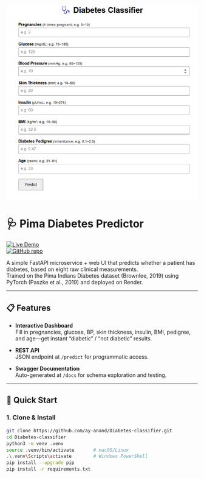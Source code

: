 <p align="center">
  <img src="Screenshot 2025-06-24 115300.png" alt="Dashboard Screenshot" width="600"/>
</p>

# 🩺 Pima Diabetes Predictor

[![Live Demo](https://img.shields.io/badge/Live-Demo-blue)](https://diabetes-classifier-bhb0.onrender.com/)  
[![GitHub repo](https://img.shields.io/badge/GitHub-Source-blue)](https://github.com/ay-anand/Diabetes-classifier)

A simple FastAPI microservice + web UI that predicts whether a patient has diabetes, based on eight raw clinical measurements.  
Trained on the Pima Indians Diabetes dataset (Brownlee, 2019) using PyTorch (Paszke et al., 2019) and deployed on Render.

---

## 📋 Features

- **Interactive Dashboard**  
  Fill in pregnancies, glucose, BP, skin thickness, insulin, BMI, pedigree, and age—get instant “diabetic” / “not diabetic” results.

- **REST API**  
  JSON endpoint at `/predict` for programmatic access.

- **Swagger Documentation**  
  Auto-generated at `/docs` for schema exploration and testing.

---

## 🚀 Quick Start

### 1. Clone & Install

```bash
git clone https://github.com/ay-anand/Diabetes-classifier.git
cd Diabetes-classifier
python3 -m venv .venv
source .venv/bin/activate       # macOS/Linux
.\.venv\Scripts\activate        # Windows PowerShell
pip install --upgrade pip
pip install -r requirements.txt
